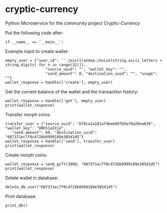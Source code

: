 # cryptic-currency
Python Microservice for the community project Cryptic-Currency

Put the following code after:

    if __name__ == '__main__':

Example input to create wallet:

    empty_user = {"user_id": ''.join([random.choice(string.ascii_letters + string.digits) for n in range(32)]),
                      "source_uuid": "", "wallet_key": "",
                      "send_amount": 0, "destination_uuid": "", "usage": ""}
    wallet_response = handle(['create'], empty_user)

Get the current balance of the wallet and the transaction history:

    wallet_response = handle(['get'], empty_user)
    print(wallet_response)

Transfer morph coins:

    transfer_user = {"source_uuid": "679ca1a181af4bee887b5ef0a20ea626", "wallet_key": "ONh51aIXje",
       "send_amount": 69, "destination_uuid": "687371ec7f0c472bb0999189e385d1d5"}
    wallet_response = handle(['send'], transfer_user)
    print(wallet_response)

Create morph coins:

    wallet_response = send_gift(1000, "687371ec7f0c472bb0999189e385d1d5")
    print(wallet_response)

Delete wallet in database:

    delete_db_user("687371ec7f0c472bb0999189e385d1d5")

Print database:
    
    print_db()
